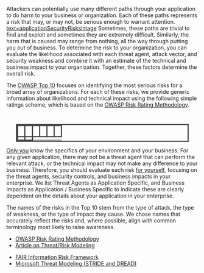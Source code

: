 Attackers can potentially use many different paths through your
application to do harm to your business or organization. Each of these
paths represents a risk that may, or may not, be serious enough to
warrant attention.
[text=applicationSecurityRisksImage]({{Top_10:LanguageFile "wikilink")
Sometimes, these paths are trivial to find and exploit and sometimes
they are extremely difficult. Similarly, the harm that is caused may
range from nothing, all the way through putting you out of business. To
determine the risk to your organization, you can evaluate the likelihood
associated with each threat agent, attack vector, and security weakness
and combine it with an estimate of the technical and business impact to
your organization. Together, these factors determine the overall risk.

The [OWASP Top 10](https://www.owasp.org/index.php/Top_10) focuses on
identifying the most serious risks for a broad array of organizations.
For each of these risks, we provide generic information about likelihood
and technical impact using the following simple ratings scheme, which is
based on the [OWASP Risk Rating
Methodology](https://www.owasp.org/index.php/OWASP_Risk_Rating_Methodology).

<center>

<table style="align:center; border-collapse: collapse; text-align:center;
              margin: 0px 5px 0px 5px; border: 3px solid #444444;
              background-color: {{Top 10:BackgroundColor
|year=2013 }};
              padding=2; width: 90%;">

<tr style="background-color: {{Top 10:BorderColor
|year=2013 }}; height: 2em; font-size: 90%; color: #FFFFFF;  text-shadow: 2px 2px 8px #444444; ">

<th style="width: 16.5%; border: 3px solid #444444;">

</th>

<th style="width: 16.5%; border: 3px solid #444444;">

</th>

<th style="width: 16.5%; border: 3px solid #444444;">

</th>

<th style="width: 16.5%; border: 3px solid #444444;">

</th>

<th style="width: 16.5%; border: 3px solid #444444;">

</th>

<th style="width: 16.5%; border: 3px solid #444444;">

</th>

</tr>

<tr>

<td style="font-weight: bold; font-size:100%; border: 3px solid #444444;" rowspan="3">

</td>

` `

<td style="font-weight: bold; font-size: 100%; border: 3px solid #444444; " rowspan="3">

</td>

</tr>

<tr>

</tr>

<tr>

</tr>

</table>

</center>

<u>Only you</u> know the specifics of your environment and your
business. For any given application, there may not be a threat agent
that can perform the relevant attack, or the technical impact may not
make any difference to your business. Therefore, you should evaluate
each risk <u>for yourself</u>, focusing on the threat agents, security
controls, and business impacts in your enterprise. We list Threat Agents
as Application Specific, and Business Impacts as Application / Business
Specific to indicate these are clearly dependent on the details about
your application in your enterprise.

The names of the risks in the Top 10 stem from the type of attack, the
type of weakness, or the type of impact they cause. We chose names that
accurately reflect the risks and, where possible, align with common
terminology most likely to raise awareness.

  - [OWASP Risk Rating
    Methodology](https://www.owasp.org/index.php/OWASP_Risk_Rating_Methodology)
  - [Article on Threat/Risk
    Modeling](https://www.owasp.org/index.php/Threat_Risk_Modeling)

<!-- end list -->

  - [FAIR Information Risk
    Framework](http://fairwiki.riskmanagementinsight.com/)
  - [Microsoft Threat Modeling (STRIDE and
    DREAD)](http://msdn.microsoft.com/en-us/library/aa302419.aspx)